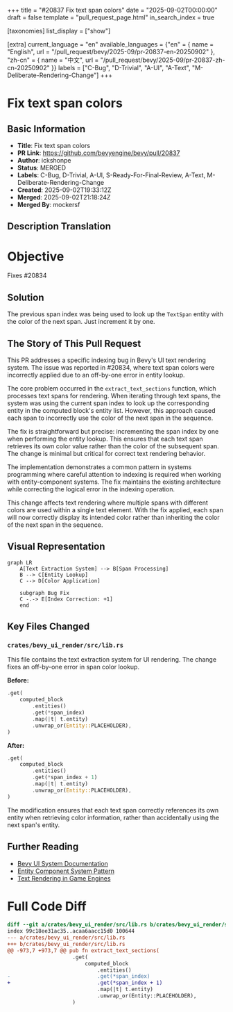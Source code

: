 +++
title = "#20837 Fix text span colors"
date = "2025-09-02T00:00:00"
draft = false
template = "pull_request_page.html"
in_search_index = true

[taxonomies]
list_display = ["show"]

[extra]
current_language = "en"
available_languages = {"en" = { name = "English", url = "/pull_request/bevy/2025-09/pr-20837-en-20250902" }, "zh-cn" = { name = "中文", url = "/pull_request/bevy/2025-09/pr-20837-zh-cn-20250902" }}
labels = ["C-Bug", "D-Trivial", "A-UI", "A-Text", "M-Deliberate-Rendering-Change"]
+++

# Fix text span colors

## Basic Information
- **Title**: Fix text span colors
- **PR Link**: https://github.com/bevyengine/bevy/pull/20837
- **Author**: ickshonpe
- **Status**: MERGED
- **Labels**: C-Bug, D-Trivial, A-UI, S-Ready-For-Final-Review, A-Text, M-Deliberate-Rendering-Change
- **Created**: 2025-09-02T19:33:12Z
- **Merged**: 2025-09-02T21:18:24Z
- **Merged By**: mockersf

## Description Translation
# Objective

Fixes #20834

## Solution

The previous span index was being used to look up the `TextSpan` entity with the color of the next span. Just increment it by one.

## The Story of This Pull Request

This PR addresses a specific indexing bug in Bevy's UI text rendering system. The issue was reported in #20834, where text span colors were incorrectly applied due to an off-by-one error in entity lookup.

The core problem occurred in the `extract_text_sections` function, which processes text spans for rendering. When iterating through text spans, the system was using the current span index to look up the corresponding entity in the computed block's entity list. However, this approach caused each span to incorrectly use the color of the next span in the sequence.

The fix is straightforward but precise: incrementing the span index by one when performing the entity lookup. This ensures that each text span retrieves its own color value rather than the color of the subsequent span. The change is minimal but critical for correct text rendering behavior.

The implementation demonstrates a common pattern in systems programming where careful attention to indexing is required when working with entity-component systems. The fix maintains the existing architecture while correcting the logical error in the indexing operation.

This change affects text rendering where multiple spans with different colors are used within a single text element. With the fix applied, each span will now correctly display its intended color rather than inheriting the color of the next span in the sequence.

## Visual Representation

```mermaid
graph LR
    A[Text Extraction System] --> B[Span Processing]
    B --> C[Entity Lookup]
    C --> D[Color Application]
    
    subgraph Bug Fix
    C -.-> E[Index Correction: +1]
    end
```

## Key Files Changed

### `crates/bevy_ui_render/src/lib.rs`
This file contains the text extraction system for UI rendering. The change fixes an off-by-one error in span color lookup.

**Before:**
```rust
.get(
    computed_block
        .entities()
        .get(*span_index)
        .map(|t| t.entity)
        .unwrap_or(Entity::PLACEHOLDER),
)
```

**After:**
```rust
.get(
    computed_block
        .entities()
        .get(*span_index + 1)
        .map(|t| t.entity)
        .unwrap_or(Entity::PLACEHOLDER),
)
```

The modification ensures that each text span correctly references its own entity when retrieving color information, rather than accidentally using the next span's entity.

## Further Reading

- [Bevy UI System Documentation](https://bevyengine.org/learn/books/introduction/)
- [Entity Component System Pattern](https://en.wikipedia.org/wiki/Entity_component_system)
- [Text Rendering in Game Engines](https://learnopengl.com/In-Practice/Text-Rendering)

# Full Code Diff
```diff
diff --git a/crates/bevy_ui_render/src/lib.rs b/crates/bevy_ui_render/src/lib.rs
index 99c18ee31ac35..acaa6aacc15d0 100644
--- a/crates/bevy_ui_render/src/lib.rs
+++ b/crates/bevy_ui_render/src/lib.rs
@@ -973,7 +973,7 @@ pub fn extract_text_sections(
                     .get(
                         computed_block
                             .entities()
-                            .get(*span_index)
+                            .get(*span_index + 1)
                             .map(|t| t.entity)
                             .unwrap_or(Entity::PLACEHOLDER),
                     )
```